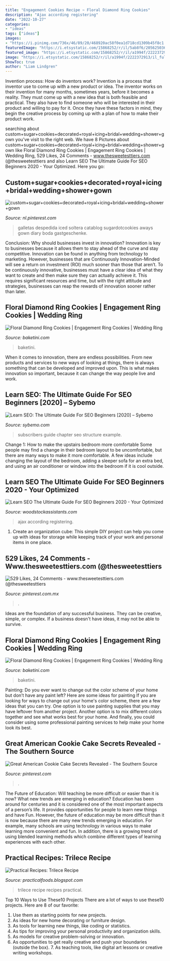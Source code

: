 ```yaml
---
title: "Engagement Cookies Recipe ~ Floral Diamond Ring Cookies"
description: "Ajax according registering"
date: "2022-10-27"
categories:
- "ideas"
tags: ["ideas"]
images:
- "https://i.pinimg.com/736x/46/89/20/468920ac58f0ea1d718cd1309b45f8c1.jpg"
featuredImage: "https://i.etsystatic.com/15868252/r/il/5ab8f6/2056250366/il_fullxfull.2056250366_lths.jpg"
featured_image: "https://i.etsystatic.com/15868252/r/il/a1994f/2222372913/il_fullxfull.2222372913_7hjj.jpg"
image: "https://i.etsystatic.com/15868252/r/il/a1994f/2222372913/il_fullxfull.2222372913_7hjj.jpg"
ShowToc: true
author: "Liam Lindgren"
---
```



Invention process: How do inventors work?
Invention is a process that inventor use to come up with a new product or idea. The inventor works on their invention for many months, sometimes years, before it becomes a reality. They must come up with a new idea that is both feasible and practical. They also have to find someone who will be interested in their product and willing to pay for it. Once they have these factors in mind, they begin the creative process by coming up with a plan of how to make their product work.

	

		
searching about custom+sugar+cookies+decorated+royal+icing+bridal+wedding+shower+gown you've visit to the right web. We have 8 Pictures about custom+sugar+cookies+decorated+royal+icing+bridal+wedding+shower+gown like Floral Diamond Ring Cookies | Engagement Ring Cookies | Wedding Ring, 529 Likes, 24 Comments - www.thesweetesttiers.com (@thesweetesttiers and also Learn SEO The Ultimate Guide For SEO Beginners 2020 - Your Optimized. Here you go:
		
    
## Custom+sugar+cookies+decorated+royal+icing+bridal+wedding+shower+gown

<img loading=lazy src="http://3.bp.blogspot.com/-u2QDWSqwJ8o/U0Pmk6vSL3I/AAAAAAAALlE/_TNoumUTLeM/s1600/custom+sugar+cookies+decorated+royal+icing+bridal+wedding+shower+gown+dress+calendar+save+the+date+engagement+ring.JPG" onerror="this.onerror=null;this.src='https://tse2.mm.bing.net/th?id=OIP.mgN4reyyFO8TiT0ZSYUikAHaHa&amp;pid=15.1';" alt="custom+sugar+cookies+decorated+royal+icing+bridal+wedding+shower+gown">

_Source: nl.pinterest.com_

>galletas despedida iced soltera catablog sugardotcookies aways gown diary boda gastgeschenke. 

	

Conclusion: Why should businesses invest in innovation?
Innovation is key to businesses because it allows them to stay ahead of the curve and stay competitive. Innovation can be found in anything from technology to marketing. However, businesses that are Continuously Innovation-Minded will see a return on investment (ROI) much sooner than those that aren’t. To be continuously innovative, businesses must have a clear idea of what they want to create and then make sure they can actually achieve it. This requires significant resources and time, but with the right attitude and strategies, businesses can reap the rewards of innovation sooner rather than later.

    
## Floral Diamond Ring Cookies | Engagement Ring Cookies | Wedding Ring

<img loading=lazy src="https://i.etsystatic.com/15868252/r/il/5ab8f6/2056250366/il_fullxfull.2056250366_lths.jpg" onerror="this.onerror=null;this.src='https://tse3.mm.bing.net/th?id=OIP.BX3eEuoTcX_o1x1Ce59qfwHaHa&amp;pid=15.1';" alt="Floral Diamond Ring Cookies | Engagement Ring Cookies | Wedding Ring">

_Source: baketini.com_

>baketini. 

	

When it comes to innovation, there are endless possibilities. From new products and services to new ways of looking at things, there is always something that can be developed and improved upon. This is what makes innovation so important, because it can change the way people live and work.

    
## Learn SEO: The Ultimate Guide For SEO Beginners [2020] – Sybemo

<img loading=lazy src="https://mangools.com/blog/wp-content/uploads/2019/07/chapter-4.png" onerror="this.onerror=null;this.src='https://tse1.mm.bing.net/th?id=OIP.ZROHB5s11S8byozXGi_O6gAAAA&amp;pid=15.1';" alt="Learn SEO: The Ultimate Guide For SEO Beginners [2020] – Sybemo">

_Source: sybemo.com_

>subscribers guide chapter seo structure example. 

	

Change 1: How to make the upstairs bedroom more comfortable
Some people may find a change in their bedroom layout to be uncomfortable, but there are many ways to make it more comfortable. A few ideas include changing the layout of the bedroom, adding a sleeper sofa for an extra bed, and using an air conditioner or window into the bedroom if it is cool outside.

    
## Learn SEO The Ultimate Guide For SEO Beginners 2020 - Your Optimized

<img loading=lazy src="https://mangools.com/blog/wp-content/uploads/2019/07/SEOsitecheckup-tool.png" onerror="this.onerror=null;this.src='https://tse2.mm.bing.net/th?id=OIP.HHDrzW2q6JsTufviV0jdwQHaE8&amp;pid=15.1';" alt="Learn SEO The Ultimate Guide For SEO Beginners 2020 - Your Optimized">

_Source: woodstockassistants.com_

>ajax according registering. 

	

1. Create an organization cube: This simple DIY project can help you come up with ideas for storage while keeping track of your work and personal items in one place.

    
## 529 Likes, 24 Comments - Www.thesweetesttiers.com (@thesweetesttiers

<img loading=lazy src="https://i.pinimg.com/originals/e7/3c/f8/e73cf8b0b868bbb8d4e21b7c025f4d3d.jpg" onerror="this.onerror=null;this.src='https://tse3.mm.bing.net/th?id=OIP.P6raXrKUfsjETXSDGlJGmQHaFj&amp;pid=15.1';" alt="529 Likes, 24 Comments - www.thesweetesttiers.com (@thesweetesttiers">

_Source: pinterest.com.mx_

>. 

	

Ideas are the foundation of any successful business. They can be creative, simple, or complex. If a business doesn't have ideas, it may not be able to survive.

    
## Floral Diamond Ring Cookies | Engagement Ring Cookies | Wedding Ring

<img loading=lazy src="https://i.etsystatic.com/15868252/r/il/a1994f/2222372913/il_fullxfull.2222372913_7hjj.jpg" onerror="this.onerror=null;this.src='https://tse1.mm.bing.net/th?id=OIP.WGPoIu7qHBRUw34trmaczwHaHa&amp;pid=15.1';" alt="Floral Diamond Ring Cookies | Engagement Ring Cookies | Wedding Ring">

_Source: baketini.com_

>baketini. 

	

Painting: Do you ever want to change out the color scheme of your home but don’t have any paint left? Here are some ideas for painting
If you are looking for ways to change out your home's color scheme, there are a few ideas that you can try. One option is to use painting supplies that you may have leftover from another project. Another option is to mix different colors together and see what works best for your home. And finally, you could consider using some professional painting services to help make your home look its best.

    
## Great American Cookie Cake Secrets Revealed - The Southern Source

<img loading=lazy src="https://i.pinimg.com/736x/46/89/20/468920ac58f0ea1d718cd1309b45f8c1.jpg" onerror="this.onerror=null;this.src='https://tse1.mm.bing.net/th?id=OIP.0RZNwyCJlUM3FMV-GfdLJwHaF7&amp;pid=15.1';" alt="Great American Cookie Cake Secrets Revealed - The Southern Source">

_Source: pinterest.com_

>. 

	

The Future of Education: Will teaching be more difficult or easier than it is now? What new trends are emerging in education?
Education has been around for centuries and it is considered one of the most important aspects of a person’s life. It provides opportunities for people to learn new things and have Fun. However, the future of education may be more difficult than it is now because there are many new trends emerging in education. For example, many schools are using technology in various ways to make learning more convenient and fun. In addition, there is a growing trend of using blended learning methods which combine different types of learning experiences with each other.

    
## Practical Recipes: Trilece Recipe

<img loading=lazy src="https://1.bp.blogspot.com/-SzLDZCTIHT8/U5izp99154I/AAAAAAAAADg/vRs3Ma-tNBQ/s1600/TRILECE-Recipe.jpg" onerror="this.onerror=null;this.src='https://tse1.mm.bing.net/th?id=OIP.3YG8xLmo_bxm-f6z6DvWZgHaFj&amp;pid=15.1';" alt="Practical Recipes: Trilece Recipe">

_Source: practicalfoods.blogspot.com_

>trilece recipe recipes practical. 

	

Top 10 Ways to Use These10 Projects
There are a lot of ways to use these10 projects. Here are 8 of our favorite:
1. Use them as starting points for new projects.
2. As ideas for new home decorating or furniture design.
3. As tools for learning new things, like coding or statistics.
4. As tips for improving your personal productivity and organization skills.
5. As models for creative problem-solving or innovation.
6. As opportunities to get really creative and push your boundaries (outside the box).      7. As teaching tools, like digital art lessons or creative writing workshops. 
